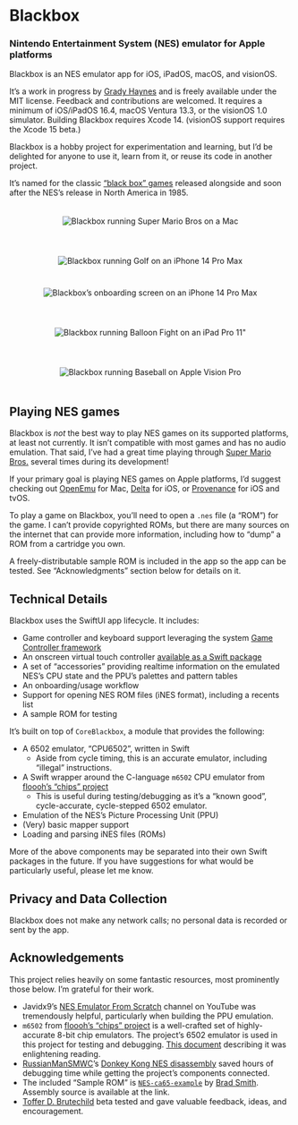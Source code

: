 # Blackbox
### Nintendo Entertainment System (NES) emulator for Apple platforms

Blackbox is an NES emulator app for iOS, iPadOS, macOS, and visionOS.

It’s a work in progress by [Grady Haynes](mailto:grady@wordparts.com) and is freely available under the MIT license. Feedback and contributions are welcomed. It requires a minimum of iOS/iPadOS 16.4, macOS Ventura 13.3, or the visionOS 1.0 simulator. Building Blackbox requires Xcode 14. (visionOS support requires the Xcode 15 beta.)

Blackbox is a hobby project for experimentation and learning, but I’d be delighted for anyone to use it, learn from it, or reuse its code in another project.

It’s named for the classic [“black box” games](https://videogamegraders.com/nes-black-box-games-details/) released alongside and soon after the NES’s release in North America in 1985. 

<p align="center">
  <img src="Media/Blackbox running Super Mario Bros..gif" hspace="20" vspace="20" alt="Blackbox running Super Mario Bros on a Mac" />
</p>
<p align="center">
  <img src="Media/Golf-Dark-iPhone14ProMaxWithBezel.png" hspace="20" vspace="20" alt="Blackbox running Golf on an iPhone 14 Pro Max" />
  <img src="Media/OnboardingTitleScreen-Dark-iPhone14ProMaxWithBezels.png" hspace="20" vspace="20" alt="Blackbox’s onboarding screen on an iPhone 14 Pro Max" />
</p>
<p align="center">
  <img src="Media/BalloonFight-Light-iPadPro11WithBezels.png" hspace="20" vspace="20" alt="Blackbox running Balloon Fight on an iPad Pro 11&#34;" />
</p>
<p align="center">
  <img src="Media/Baseball-AppleVisionPro.jpg" hspace="20" vspace="20" alt="Blackbox running Baseball on Apple Vision Pro" />
</p>

## Playing NES games
Blackbox is *not* the best way to play NES games on its supported platforms, at least not currently. It isn’t compatible with most games and has no audio emulation. That said, I’ve had a great time playing through [Super Mario Bros.](https://en.wikipedia.org/wiki/Super_Mario_Bros.) several times during its development!

If your primary goal is playing NES games on Apple platforms, I’d suggest checking out [OpenEmu](https://openemu.org) for Mac, [Delta](https://github.com/rileytestut/Delta) for iOS, or [Provenance](https://github.com/Provenance-Emu/Provenance) for iOS and tvOS.

To play a game on Blackbox, you’ll need to open a `.nes` file (a “ROM”) for the game. I can’t provide copyrighted ROMs, but there are many sources on the internet that can provide more information, including how to “dump” a ROM from a cartridge you own.

A freely-distributable sample ROM is included in the app so the app can be tested. See “Acknowledgments” section below for details on it.

## Technical Details
Blackbox uses the SwiftUI app lifecycle. It includes:
- Game controller and keyboard support leveraging the system [Game Controller framework](https://developer.apple.com/documentation/gamecontroller)
- An onscreen virtual touch controller [available as a Swift package](https://github.com/glhaynes/OnscreenController)
- A set of “accessories” providing realtime information on the emulated NES’s CPU state and the PPU’s palettes and pattern tables
- An onboarding/usage workflow
- Support for opening NES ROM files (iNES format), including a recents list
- A sample ROM for testing

It’s built on top of `CoreBlackbox`, a module that provides the following:
- A 6502 emulator, “CPU6502”, written in Swift
  - Aside from cycle timing, this is an accurate emulator, including “illegal” instructions.
- A Swift wrapper around the C-language `m6502` CPU emulator from [floooh’s “chips” project](https://github.com/floooh/chips)
  - This is useful during testing/debugging as it’s a “known good”, cycle-accurate, cycle-stepped 6502 emulator.
- Emulation of the NES’s Picture Processing Unit (PPU)
- (Very) basic mapper support
- Loading and parsing iNES files (ROMs)

More of the above components may be separated into their own Swift packages in the future. If you have suggestions for what would be particularly useful, please let me know.

## Privacy and Data Collection
Blackbox does not make any network calls; no personal data is recorded or sent by the app.

## Acknowledgements
This project relies heavily on some fantastic resources, most prominently those below. I’m grateful for their work.

- Javidx9’s [NES Emulator From Scratch](https://www.youtube.com/playlist?list=PLrOv9FMX8xJHqMvSGB_9G9nZZ_4IgteYf) channel on YouTube was tremendously helpful, particularly when building the PPU emulation.
- `m6502` from [floooh’s “chips” project](https://github.com/floooh/chips) is a well-crafted set of highly-accurate 8-bit chip emulators. The project’s 6502 emulator is used in this project for testing and debugging. [This document](https://floooh.github.io/2019/12/13/cycle-stepped-6502.html) describing it was enlightening reading.
- [RussianManSMWC](https://github.com/RussianManSMWC)’s [Donkey Kong NES disassembly](https://github.com/RussianManSMWC/Donkey-Kong-NES-Disassembly) saved hours of debugging time while getting the project’s components connected.
- The included “Sample ROM” is [`NES-ca65-example`](https://github.com/bbbradsmith/NES-ca65-example) by [Brad Smith](http://rainwarrior.ca/). Assembly source is available at the link.
- [Toffer D. Brutechild](https://itstoffer.com) beta tested and gave valuable feedback, ideas, and encouragement. 
